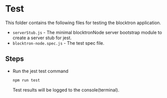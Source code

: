 # Test
This folder contains the following files for testing the blocktron application.
- `serverStub.js` - The minimal blocktronNode server bootstrap module to create a server stub for jest.
- `blocktron-node.spec.js` - The test spec file.

## Steps
- Run the jest test command
    ```sh
    npm run test
    ```
    Test results will be logged to the console(terminal).